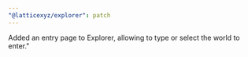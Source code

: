 ```yaml
---
"@latticexyz/explorer": patch
---
```


Added an entry page to Explorer, allowing to type or select the world to enter."
